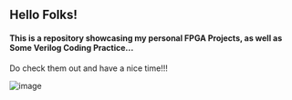 ## Hello Folks!

#### This is a repository showcasing my personal FPGA Projects, as well as Some Verilog Coding Practice...

Do check them out and have a nice time!!!

![image](https://github.com/aryapandit200408/Personal_FPGA_Projects/assets/115896451/b45dd2df-b286-4e4a-827b-8a88601b979c)
